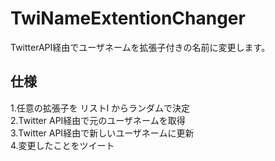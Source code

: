 # TwiNameExtentionChanger
TwitterAPI経由でユーザネームを拡張子付きの名前に変更します。  

## 仕様  
1.任意の拡張子を リストl からランダムで決定  
2.Twitter API経由で元のユーザネームを取得  
3.Twitter API経由で新しいユーザネームに更新  
4.変更したことをツイート  
